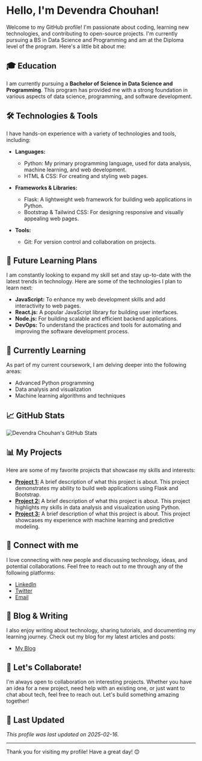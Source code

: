# Hello, I'm Devendra Chouhan!

Welcome to my GitHub profile! I'm passionate about coding, learning new technologies, and contributing to open-source projects. I'm currently pursuing a BS in Data Science and Programming and am at the Diploma level of the program. Here's a little bit about me:

## 🎓 Education

I am currently pursuing a **Bachelor of Science in Data Science and Programming**. This program has provided me with a strong foundation in various aspects of data science, programming, and software development. 

## 🛠️ Technologies & Tools

I have hands-on experience with a variety of technologies and tools, including:

- **Languages:**
  - Python: My primary programming language, used for data analysis, machine learning, and web development.
  - HTML & CSS: For creating and styling web pages.
  
- **Frameworks & Libraries:**
  - Flask: A lightweight web framework for building web applications in Python.
  - Bootstrap & Tailwind CSS: For designing responsive and visually appealing web pages.
  
- **Tools:**
  - Git: For version control and collaboration on projects.

## 🚀 Future Learning Plans

I am constantly looking to expand my skill set and stay up-to-date with the latest trends in technology. Here are some of the technologies I plan to learn next:

- **JavaScript:** To enhance my web development skills and add interactivity to web pages.
- **React.js:** A popular JavaScript library for building user interfaces.
- **Node.js:** For building scalable and efficient backend applications.
- **DevOps:** To understand the practices and tools for automating and improving the software development process.

## 🌱 Currently Learning

As part of my current coursework, I am delving deeper into the following areas:

- Advanced Python programming
- Data analysis and visualization
- Machine learning algorithms and techniques

## 📈 GitHub Stats

![Devendra Chouhan's GitHub Stats](https://github-readme-stats.vercel.app/api?username=devendra-sjt&show_icons=true&theme=radical)

## 📊 My Projects

Here are some of my favorite projects that showcase my skills and interests:

- [**Project 1:**](https://github.com/devendra-sjt/project1) A brief description of what this project is about. This project demonstrates my ability to build web applications using Flask and Bootstrap.
- [**Project 2:**](https://github.com/devendra-sjt/project2) A brief description of what this project is about. This project highlights my skills in data analysis and visualization using Python.
- [**Project 3:**](https://github.com/devendra-sjt/project3) A brief description of what this project is about. This project showcases my experience with machine learning and predictive modeling.

## 🔗 Connect with me

I love connecting with new people and discussing technology, ideas, and potential collaborations. Feel free to reach out to me through any of the following platforms:

- [LinkedIn](https://www.linkedin.com/in/devendra-sjt)
- [Twitter](https://twitter.com/devendra-sjt)
- [Email](mailto:devendra.sjt@example.com)

## 📝 Blog & Writing

I also enjoy writing about technology, sharing tutorials, and documenting my learning journey. Check out my blog for my latest articles and posts:

- [My Blog](https://devendra-sjt-blog.example.com)

## 💬 Let's Collaborate!

I'm always open to collaboration on interesting projects. Whether you have an idea for a new project, need help with an existing one, or just want to chat about tech, feel free to reach out. Let's build something amazing together!

## 📅 Last Updated

*This profile was last updated on 2025-02-16.*

---

Thank you for visiting my profile! Have a great day! 😊
```` ▋